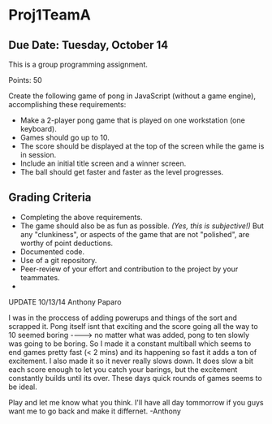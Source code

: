 Proj1TeamA
==========

Due Date: Tuesday, October 14
-----------------------------

This is a group programming assignment.

Points: 50

Create the following game of pong in JavaScript (without a game engine), accomplishing these requirements:
* Make a 2-player pong game that is played on one workstation (one keyboard).
* Games should go up to 10.
* The score should be displayed at the top of the screen while the game is in session.
* Include an initial title screen and a winner screen.
* The ball should get faster and faster as the level progresses.

Grading Criteria
----------------
* Completing the above requirements.
* The game should also be as fun as possible. *(Yes, this is subjective!)* But any "clunkiness", or aspects of the game that are not "polished", are worthy of point deductions.
* Documented code.
* Use of a git repository.
* Peer-review of your effort and contribution to the project by your teammates.
* 

UPDATE 10/13/14 Anthony Paparo

I was in the proccess of adding powerups and things of the sort and scrapped it. Pong itself isnt that exciting and the score going all the way to 10 seemed boring ----> no matter what was added, pong to ten slowly was going to be boring. So I made it a constant multiball which seems to end games pretty fast (< 2 mins) and its happening so fast it adds a ton of excitement. I also made it so it never really slows down. It does slow a bit each score enough to let you catch your barings, but the excitement constantly builds until its over. These days quick rounds of games seems to be ideal. 

Play and let me know what you think. I'll have all day tommorrow if you guys want me to go back and make it differnet. -Anthony
